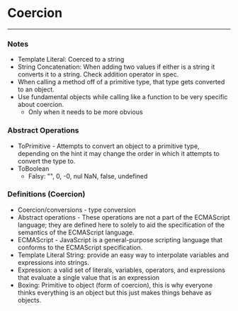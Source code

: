 # Coercion
---

### Notes
- Template Literal: Coerced to a string
- String Concatenation: When adding two values if either is a string it converts it to a string. Check addition operator in spec.
- When calling a method off of a primitive type, that type gets converted to an object.
- Use fundamental objects while calling like a function to be very specific about coercion.
  - Only when it needs to be more obvious

### Abstract Operations
- ToPrimitive - Attempts to convert an object to a primitive type, depending on the hint it may change the order in which it attempts to convert the type to.
- ToBoolean
  - Falsy: "", 0, -0, nul NaN, false, undefined

### Definitions (Coercion)
- Coercion/conversions - type conversion
- Abstract operations - These operations are not a part of the ECMAScript language; they are defined here to solely to aid the specification of the semantics of the ECMAScript language.
- ECMAScript - JavaScript is a general-purpose scripting language that conforms to the ECMAScript specification.
- Template Literal String: provide an easy way to interpolate variables and expressions into strings.
- Expression: a valid set of literals, variables, operators, and expressions that evaluate a single value that is an expression
- Boxing: Primitive to object (form of coercion), this is why everyone thinks everything is an object but this just makes things behave as objects.